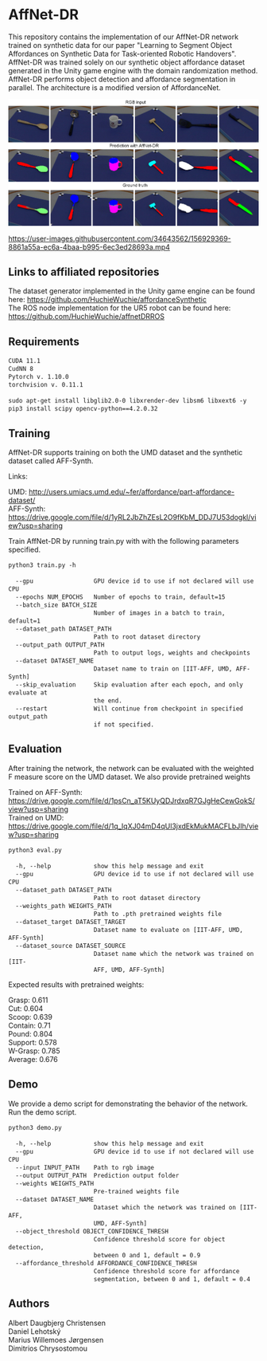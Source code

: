 # AffNet-DR

This repository contains the implementation of our AffNet-DR network trained on synthetic data for our paper "Learning to Segment Object Affordances on Synthetic Data for Task-oriented Robotic Handovers". AffNet-DR was trained solely on our synthetic object affordance dataset generated in the Unity game engine with the domain randomization method. AffNet-DR performs object detection and affordance segmentation in parallel. The architecture is a modified version of AffordanceNet. 

![alt text](images/image.png)

https://user-images.githubusercontent.com/34643562/156929369-8861a55a-ec6a-4baa-b995-6ec3ed28693a.mp4


## Links to affiliated repositories

The dataset generator implemented in the Unity game engine can be found here: https://github.com/HuchieWuchie/affordanceSynthetic  
The ROS node implementation for the UR5 robot can be found here: https://github.com/HuchieWuchie/affnetDRROS

## Requirements

```
CUDA 11.1
CudNN 8
Pytorch v. 1.10.0
torchvision v. 0.11.1

sudo apt-get install libglib2.0-0 libxrender-dev libsm6 libxext6 -y
pip3 install scipy opencv-python==4.2.0.32 
```

## Training
AffNet-DR supports training on both the UMD dataset and the synthetic dataset called AFF-Synth.

Links:

UMD: http://users.umiacs.umd.edu/~fer/affordance/part-affordance-dataset/  
AFF-Synth: https://drive.google.com/file/d/1yRL2JbZhZEsL2O9fKbM_DDJ7U53dogkl/view?usp=sharing  


Train AffNet-DR by running train.py with with the following parameters specified.
```
python3 train.py -h

  --gpu                 GPU device id to use if not declared will use CPU
  --epochs NUM_EPOCHS   Number of epochs to train, default=15
  --batch_size BATCH_SIZE
                        Number of images in a batch to train, default=1
  --dataset_path DATASET_PATH
                        Path to root dataset directory
  --output_path OUTPUT_PATH
                        Path to output logs, weights and checkpoints
  --dataset DATASET_NAME
                        Dataset name to train on [IIT-AFF, UMD, AFF-Synth]
  --skip_evaluation     Skip evaluation after each epoch, and only evaluate at
                        the end.
  --restart             Will continue from checkpoint in specified output_path
                        if not specified.
```

## Evaluation

After training the network, the network can be evaluated with the weighted F measure score on the UMD dataset. We also provide pretrained weights  

Trained on AFF-Synth: https://drive.google.com/file/d/1psCn_aT5KUyQDJrdxqR7GJgHeCewGokS/view?usp=sharing  
Trained on UMD: https://drive.google.com/file/d/1q_IqXJ04mD4qUl3jxdEkMukMACFLbJIh/view?usp=sharing  

```
python3 eval.py

  -h, --help            show this help message and exit
  --gpu                 GPU device id to use if not declared will use CPU
  --dataset_path DATASET_PATH
                        Path to root dataset directory
  --weights_path WEIGHTS_PATH
                        Path to .pth pretrained weights file
  --dataset_target DATASET_TARGET
                        Dataset name to evaluate on [IIT-AFF, UMD, AFF-Synth]
  --dataset_source DATASET_SOURCE
                        Dataset name which the network was trained on [IIT-
                        AFF, UMD, AFF-Synth]
```

Expected results with pretrained weights:

Grasp: 0.611  
Cut: 0.604  
Scoop: 0.639  
Contain: 0.71  
Pound: 0.804  
Support: 0.578  
W-Grasp: 0.785  
Average: 0.676  

## Demo
We provide a demo script for demonstrating the behavior of the network. Run the demo script.
```
python3 demo.py

  -h, --help            show this help message and exit
  --gpu                 GPU device id to use if not declared will use CPU
  --input INPUT_PATH    Path to rgb image
  --output OUTPUT_PATH  Prediction output folder
  --weights WEIGHTS_PATH
                        Pre-trained weights file
  --dataset DATASET_NAME
                        Dataset which the network was trained on [IIT-AFF,
                        UMD, AFF-Synth]
  --object_threshold OBJECT_CONFIDENCE_THRESH
                        Confidence threshold score for object detection,
                        between 0 and 1, default = 0.9
  --affordance_threshold AFFORDANCE_CONFIDENCE_THRESH
                        Confidence threshold score for affordance
                        segmentation, between 0 and 1, default = 0.4
```



## Authors

Albert Daugbjerg Christensen  
Daniel Lehotský  
Marius Willemoes Jørgensen  
Dimitrios Chrysostomou
